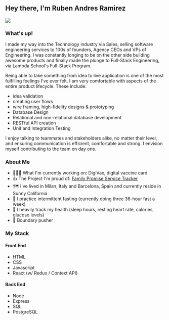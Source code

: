 ## Hey there, I'm Ruben Andres Ramirez



<img src="https://user-images.githubusercontent.com/51794934/113035456-1b805480-9148-11eb-93ad-b88075731675.jpg" >


### What's up!
I made my way into the Technology industry via Sales, selling software engineering services to 100s of founders, Agency CEOs and VPs of Engineering. I was constantly longing to be on the other side building awesome products and finally made the plunge to Full-Stack Engineering, via Lambda School's Full-Stack Program. 

Being able to take something from idea to live application is one of the most fulfilling feelings I've ever felt. I am very comfortable with aspects of the entire product lifecycle. These include: 
- idea validation
- creating user flows 
- wire framing, high-fidelity designs & prototyping
- Database Design 
- Relational and non-relational database development
- RESTful API creation
- Unit and Integration Testing 

I enjoy talking to teammates and stakeholders alike, no matter their level, and ensuring communication is efficient, comfortable and strong. I envision myself contributing to the team on day one.  

### About Me
- 👨🏽‍💻 What I'm currently working on: DigiVax, digital vaccine card 
- 👍 The Project I'm proud of: [Family Promise Service Tracker](https://github.com/Lambda-School-Labs/family-promise-service-tracker-fe-a)
- 🗺 I've lived in Milan, Italy and Barcelona, Spain and currently reside in Sunny California
- 🥑 I practice intermittent fasting (currently doing three 36-hour fast a week) 
- 🔢 I heavily track my health (sleep hours, resting heart rate, calories, glucose levels) 
- 🏁 Boundary pusher 

### My Stack
#### Front End
 - HTML
 - CSS
 - Javascript
 - React (w/ Redux / Context API)


 #### Back End
 - Node
 - Express
 - SQL
 - PostgreSQL
